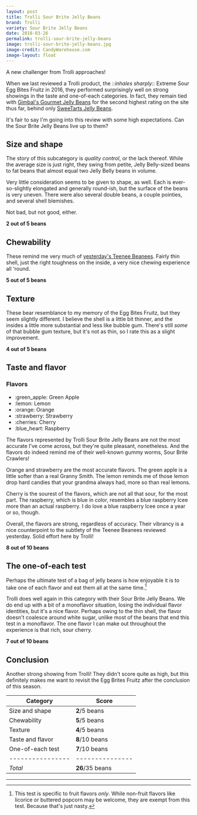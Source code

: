```yaml
---
layout: post
title: Trolli Sour Brite Jelly Beans
brand: Trolli
variety: Sour Brite Jelly Beans
date: 2018-03-26
permalink: trolli-sour-brite-jelly-beans
image: trolli-sour-brite-jelly-beans.jpg
image-credit: CandyWarehouse.com
image-layout: float
---
```


A new challenger from Trolli approaches!

When we last reviewed a Trolli product, the _::inhales sharply::_
Extreme Sour Egg Bites Fruitz in 2016,
they performed surprisingly well on strong showings in the
taste and one-of-each categories.
In fact, they remain tied with
[Gimbal's Gourmet Jelly Beans](/gimbals-gourmet-jelly-beans)
for the second highest rating on the site thus far,
behind only [SweeTarts Jelly Beans](/sweetarts-jelly-beans).

It's fair to say I'm going into this review with some high expectations.
Can the Sour Brite Jelly Beans live up to them?


## Size and shape

The story of this subcategory is _quality control_, or the lack thereof.
While the average size is just right, they swing
from petite, Jelly Belly-sized beans to fat beans
that almost equal two Jelly Belly beans in volume.

Very little consideration seems to be given to shape, as well.
Each is ever-so-slightly elongated and generally round-ish,
but the surface of the beans is very uneven.
There were also several double beans, a couple pointies,
and several shell blemishes.

Not bad, but not good, either.

**2 out of 5 beans**


## Chewability

These remind me very much of
[yesterday's Teenee Beanees](/teenee-beanee-island-breeze).
Fairly thin shell, just the right toughness on the inside,
a very nice chewing experience all 'round.

**5 out of 5 beans**


## Texture

These bear resemblance to my memory of the Egg Bites Fruitz,
but they seem slightly different.
I believe the shell is a little bit thinner,
and the insides a little more substantial and less like bubble gum.
There's still _some_ of that bubble gum texture, but it's not as thin,
so I rate this as a slight improvement.

**4 out of 5 beans**


## Taste and flavor

<div class="inset">
    <h3>Flavors</h3>
    <ul class="emoji-list">
        <li>:green_apple: Green Apple</li>
        <li>:lemon: Lemon</li>
        <li>:orange: Orange</li>
        <li>:strawberry: Strawberry</li>
        <li>:cherries: Cherry</li>
        <li>:blue_heart: Raspberry</li>
    </ul>
</div>

The flavors represented by Trolli Sour Brite Jelly Beans
are not the most accurate I've come across,
but they're quite pleasant, nonetheless.
And the flavors do indeed remind me of
their well-known gummy worms, Sour Brite Crawlers!

Orange and strawberry are the most accurate flavors.
The green apple is a little softer than a real Granny Smith.
The lemon reminds me of those lemon drop hard candies
that your grandma always had, more so than real lemons.

Cherry is the sourest of the flavors,
which are not all that sour, for the most part.
The raspberry, which is blue in color, resembles a blue raspberry Icee
more than an actual raspberry.
I do love a blue raspberry Icee once a year or so, though.

Overall, the flavors are strong, regardless of accuracy.
Their vibrancy is a nice counterpoint to the subtlety of
the Teenee Beanees reviewed yesterday.
Solid effort here by Trolli!

**8 out of 10 beans**


## The one-of-each test

Perhaps the ultimate test of a bag of jelly beans is how enjoyable it is
to take one of each flavor and eat them all at the same time.[^1]

Trolli does well again in this category with their Sour Brite Jelly Beans.
We do end up with a bit of a monoflavor situation,
losing the individual flavor identities, but it's a nice flavor.
Perhaps owing to the thin shell,
the flavor doesn't coalesce around white sugar,
unlike most of the beans that end this test in a monoflavor.
The one flavor I can make out throughout the experience
is that rich, sour cherry.

**7 out of 10 beans**


## Conclusion

Another strong showing from Trolli!
They didn't score quite as high, but this definitely
makes me want to revisit the Egg Brites Fruitz
after the conclusion of this season.

Category         | Score
---------------- | ---------------
Size and shape   | **2**/5 beans
Chewability      | **5**/5 beans
Texture          | **4**/5 beans
Taste and flavor | **8**/10 beans
One-of-each test | **7**/10 beans
---------------- | ---------------
_Total_          | **26**/35 beans


---

[^1]: This test is specific to fruit flavors _only_. While non-fruit flavors like licorice or buttered popcorn may be welcome, they are exempt from this test. Because that's just nasty.
